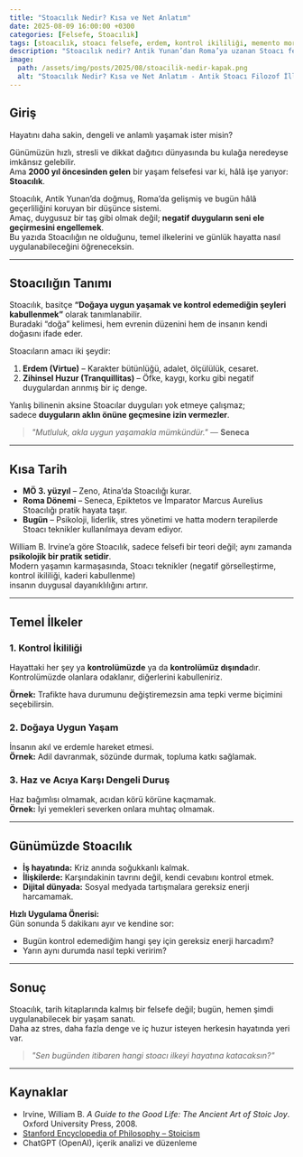```yaml
---
title: "Stoacılık Nedir? Kısa ve Net Anlatım"
date: 2025-08-09 16:00:00 +0300
categories: [Felsefe, Stoacılık]
tags: [stoacılık, stoacı felsefe, erdem, kontrol ikililiği, memento mori]
description: "Stoacılık nedir? Antik Yunan’dan Roma’ya uzanan Stoacı felsefenin temel ilkelerini, modern hayata etkilerini ve pratik örneklerini kısa ve net şekilde keşfedin."
image:
  path: /assets/img/posts/2025/08/stoacilik-nedir-kapak.png
  alt: "Stoacılık Nedir? Kısa ve Net Anlatım - Antik Stoacı Filozof İllüstrasyonu"
---
```


## Giriş

Hayatını daha sakin, dengeli ve anlamlı yaşamak ister misin?

Günümüzün hızlı, stresli ve dikkat dağıtıcı dünyasında bu kulağa neredeyse imkânsız gelebilir.  
Ama **2000 yıl öncesinden gelen** bir yaşam felsefesi var ki, hâlâ işe yarıyor: **Stoacılık**.

Stoacılık, Antik Yunan’da doğmuş, Roma’da gelişmiş ve bugün hâlâ geçerliliğini koruyan bir düşünce sistemi.  
Amaç, duygusuz bir taş gibi olmak değil; **negatif duyguların seni ele geçirmesini engellemek**.  
Bu yazıda Stoacılığın ne olduğunu, temel ilkelerini ve günlük hayatta nasıl uygulanabileceğini öğreneceksin.

---

## Stoacılığın Tanımı

Stoacılık, basitçe **“Doğaya uygun yaşamak ve kontrol edemediğin şeyleri kabullenmek”** olarak tanımlanabilir.  
Buradaki “doğa” kelimesi, hem evrenin düzenini hem de insanın kendi doğasını ifade eder.  

Stoacıların amacı iki şeydir:

1. **Erdem (Virtue)** – Karakter bütünlüğü, adalet, ölçülülük, cesaret.  
2. **Zihinsel Huzur (Tranquillitas)** – Öfke, kaygı, korku gibi negatif duygulardan arınmış bir iç denge.

Yanlış bilinenin aksine Stoacılar duyguları yok etmeye çalışmaz;  
sadece **duyguların aklın önüne geçmesine izin vermezler**.

> *"Mutluluk, akla uygun yaşamakla mümkündür."* — **Seneca**

---

## Kısa Tarih

- **MÖ 3. yüzyıl** – Zeno, Atina’da Stoacılığı kurar.  
- **Roma Dönemi** – Seneca, Epiktetos ve İmparator Marcus Aurelius Stoacılığı pratik hayata taşır.  
- **Bugün** – Psikoloji, liderlik, stres yönetimi ve hatta modern terapilerde Stoacı teknikler kullanılmaya devam ediyor.

William B. Irvine’a göre Stoacılık, sadece felsefi bir teori değil; aynı zamanda **psikolojik bir pratik setidir**.  
Modern yaşamın karmaşasında, Stoacı teknikler (negatif görselleştirme, kontrol ikililiği, kaderi kabullenme)  
insanın duygusal dayanıklılığını artırır.

---

## Temel İlkeler

### 1. Kontrol İkililiği
Hayattaki her şey ya **kontrolümüzde** ya da **kontrolümüz dışında**dır.  
Kontrolümüzde olanlara odaklanır, diğerlerini kabulleniriz.  

**Örnek:** Trafikte hava durumunu değiştiremezsin ama tepki verme biçimini seçebilirsin.

### 2. Doğaya Uygun Yaşam
İnsanın akıl ve erdemle hareket etmesi.  
**Örnek:** Adil davranmak, sözünde durmak, topluma katkı sağlamak.

### 3. Haz ve Acıya Karşı Dengeli Duruş
Haz bağımlısı olmamak, acıdan körü körüne kaçmamak.  
**Örnek:** İyi yemekleri severken onlara muhtaç olmamak.

---

## Günümüzde Stoacılık

- **İş hayatında:** Kriz anında soğukkanlı kalmak.  
- **İlişkilerde:** Karşındakinin tavrını değil, kendi cevabını kontrol etmek.  
- **Dijital dünyada:** Sosyal medyada tartışmalara gereksiz enerji harcamamak.

**Hızlı Uygulama Önerisi:**  
Gün sonunda 5 dakikanı ayır ve kendine sor:  
- Bugün kontrol edemediğim hangi şey için gereksiz enerji harcadım?  
- Yarın aynı durumda nasıl tepki veririm?

---

## Sonuç

Stoacılık, tarih kitaplarında kalmış bir felsefe değil; bugün, hemen şimdi uygulanabilecek bir yaşam sanatı.  
Daha az stres, daha fazla denge ve iç huzur isteyen herkesin hayatında yeri var.

> *"Sen bugünden itibaren hangi stoacı ilkeyi hayatına katacaksın?"*

---

## Kaynaklar

- Irvine, William B. *A Guide to the Good Life: The Ancient Art of Stoic Joy*. Oxford University Press, 2008.  
- [Stanford Encyclopedia of Philosophy – Stoicism](https://plato.stanford.edu/entries/stoicism/)  
- ChatGPT (OpenAI), içerik analizi ve düzenleme  
